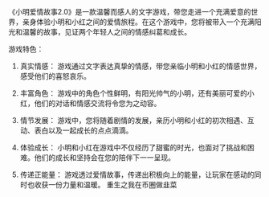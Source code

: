 《小明爱情故事2.0》是一款温馨而感人的文字游戏，带您走进一个充满爱意的世界，亲身体验小明和小红之间的爱情旅程。在这个游戏中，您将被带入一个充满阳光和温馨的故事，见证两个年轻人之间的情感纠葛和成长。

游戏特色：

1. 真实情感： 游戏通过文字表达真挚的情感，带您亲临小明和小红的情感世界，感受他们的喜怒哀乐。

2. 丰富角色： 游戏中的角色个性鲜明，有阳光帅气的小明，还有美丽可爱的小红，他们的对话和情感交流将令您为之动容。

3. 情节发展： 游戏中，您将随着剧情的发展，亲历小明和小红的初次相遇、互动、表白以及一起成长的点点滴滴。

4. 体验成长： 小明和小红在游戏中不仅经历了甜蜜的时光，也面对了挑战和困难。他们的成长和坚持会在您的陪伴下一一呈现。

5. 传递正能量： 游戏透过爱情故事，传递出积极向上的能量，让玩家在感动的同时也收获一份力量和温暖。
重生之我在币圈做韭菜
